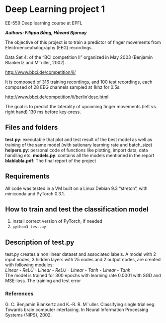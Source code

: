 # Deep Learning project 1
EE-559 Deep learning course at EPFL

***Authors: Filippa Bång, Håvard Bjørnøy***

The objective of this project is to train a predictor of finger movements from Electroencephalography
(EEG) recordings.

Data Set 4: of the “BCI competition II” organized in May 2003 (Benjamin Blankertz and
M¨uller, 2002).

http://www.bbci.de/competition/ii/

It is composed of 316 training recordings, and 100 test recordings, each composed of 28 EEG channels
sampled at 1khz for 0.5s.

http://www.bbci.de/competition/ii/berlin˙desc.html

The goal is to predict the laterality of upcoming finger movements (left vs. right hand) 130 ms before
key-press.

## Files and folders

**test.py**: executable that plot and test result of the best model as well as training of the same model (with sationary learning rate and batch_size)
**helpers.py**: personal code of functions like plotting, import data, data handling etc.
**models.py**: contains all the models mentioned in the report
**blablabla.pdf**: The final report of the project

## Requirements

All code was tested in a VM built on a Linux Debian 9.3 “stretch”, with miniconda and PyTorch 0.3.1.


## How to train and test the classification model
1. Install correct version of PyTorch, if needed
1. ```python3 test.py```


## Description of test.py
test.py creates a non linear dataset and associated labels.
A model with 2 input nodes, 3 hidden layers with 25 nodes and 2 output nodes, are created with following modules:             
*Linear - ReLU - Linear - ReLU - Linear - Tanh - Linear - Tanh*                                                    
The model is trained for 300 epochs with learning rate 0.0001 with SGD and MSE-loss. The training and test error 

### References
G. C. Benjamin Blankertz and K.-R. R. M¨uller. Classifying single trial eeg: Towards brain computer
interfacing. In Neural Information Processing Systems (NIPS), 2002.


